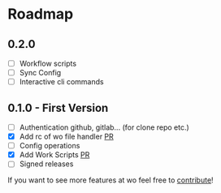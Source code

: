 # Roadmap

## 0.2.0
- [ ] Workflow scripts
- [ ] Sync Config
- [ ] Interactive cli commands

## 0.1.0 - First Version
- [ ] Authentication github, gitlab... (for clone repo etc.)
- [x] Add rc of wo file handler [PR](https://github.com/ali-furkan/wo/pull/1)
- [ ] Config operations
- [x] Add Work Scripts [PR](https://github.com/ali-furkan/wo/pull/2)
- [ ] Signed releases

If you want to see more features at wo feel free to [contribute](#Contributing)!
